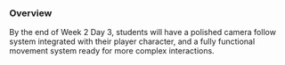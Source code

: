 ### Overview
By the end of Week 2 Day 3, students will have a polished camera follow system integrated with their player character, and a fully functional movement system ready for more complex interactions.